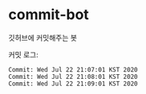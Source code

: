 commit-bot
==========

깃허브에 커밋해주는 봇

커밋 로그:
```
Commit: Wed Jul 22 21:07:01 KST 2020
Commit: Wed Jul 22 21:08:01 KST 2020
Commit: Wed Jul 22 21:09:01 KST 2020

